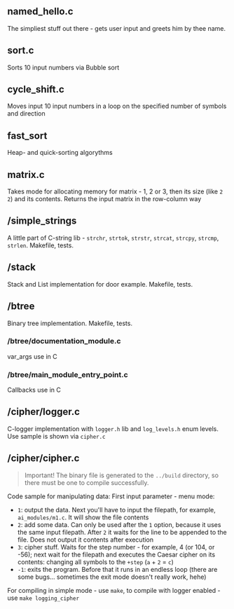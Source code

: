 ## named_hello.c

The simpliest stuff out there - gets user input and greets him by thee name.

## sort.c

Sorts 10 input numbers via Bubble sort

## cycle_shift.c

Moves input 10 input numbers in a loop on the specified number of symbols and direction

## fast_sort

Heap- and quick-sorting algorythms

## matrix.c

Takes mode for allocating memory for matrix - 1, 2 or 3, then its size (like `2 2`) and its contents.
Returns the input matrix in the row-column way

## /simple_strings

A little part of C-string lib - `strchr`, `strtok`, `strstr`, `strcat`, `strcpy`, `strcmp`, `strlen`.
Makefile, tests.

## /stack

Stack and List implementation for door example.
Makefile, tests.

## /btree

Binary tree implementation.
Makefile, tests.

### /btree/documentation_module.c

var_args use in C

### /btree/main_module_entry_point.c

Callbacks use in C

## /cipher/logger.c

C-logger implementation with `logger.h` lib and `log_levels.h` enum levels.
Use sample is shown via `cipher.c`

## /cipher/cipher.c

> Important! The binary file is generated to the `../build` directory, so there must be one to compile successfully.

Code sample for manipulating data:
First input parameter - menu mode:
   - `1`: output the data. Next you'll have to input the filepath, for example, `ai_modules/m1.c`. It will show the file contents
   - `2`: add some data. Can only be used after the `1` option, because it uses the same input filepath. After `2` it waits for the line to be appended to the file. Does not output it contents after execution
   - `3`: cipher stuff. Waits for the step number - for example, 4 (or 104, or -56); next wait for the filepath and executes the Caesar cipher on its contents: changing all symbols to the `+step` (`a` + `2` = `c`)
   - `-1`: exits the program. Before that it runs in an endless loop (there are some bugs... sometimes the exit mode doesn't really work, hehe)

For compiling in simple mode - use `make`, to compile with logger enabled - use `make logging_cipher`
